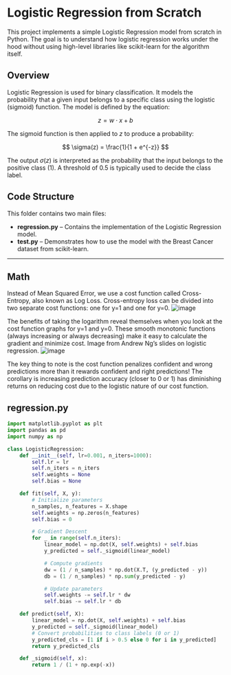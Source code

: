 # Logistic Regression from Scratch

This project implements a simple Logistic Regression model from scratch in Python. The goal is to understand how logistic regression works under the hood without using high-level libraries like scikit-learn for the algorithm itself.

## Overview

Logistic Regression is used for binary classification. It models the probability that a given input belongs to a specific class using the logistic (sigmoid) function. The model is defined by the equation:

$$
z = w \cdot x + b
$$

The sigmoid function is then applied to $z$ to produce a probability:

$$
\sigma(z) = \frac{1}{1 + e^{-z}}
$$

The output $\sigma(z)$ is interpreted as the probability that the input belongs to the positive class (1). A threshold of 0.5 is typically used to decide the class label.

## Code Structure

This folder contains two main files:

- **regression.py** – Contains the implementation of the Logistic Regression model.
- **test.py** – Demonstrates how to use the model with the Breast Cancer dataset from scikit-learn.

---

## Math

Instead of Mean Squared Error, we use a cost function called Cross-Entropy, also known as Log Loss. Cross-entropy loss can be divided into two separate cost functions: one for y=1 and one for y=0.
![image](https://github.com/user-attachments/assets/4ae60e1c-efbd-4a12-9731-5506762010c0)

The benefits of taking the logarithm reveal themselves when you look at the cost function graphs for y=1 and y=0. These smooth monotonic functions (always increasing or always decreasing) make it easy to calculate the gradient and minimize cost. Image from Andrew Ng’s slides on logistic regression.
![image](https://github.com/user-attachments/assets/5c11c5e6-208c-481e-ad2c-8d8c9497da02)

The key thing to note is the cost function penalizes confident and wrong predictions more than it rewards confident and right predictions! The corollary is increasing prediction accuracy (closer to 0 or 1) has diminishing returns on reducing cost due to the logistic nature of our cost function.



## regression.py

```python
import matplotlib.pyplot as plt
import pandas as pd
import numpy as np

class LogisticRegression:
    def __init__(self, lr=0.001, n_iters=1000):
        self.lr = lr
        self.n_iters = n_iters
        self.weights = None
        self.bias = None

    def fit(self, X, y):
        # Initialize parameters
        n_samples, n_features = X.shape
        self.weights = np.zeros(n_features)
        self.bias = 0

        # Gradient Descent
        for _ in range(self.n_iters):
            linear_model = np.dot(X, self.weights) + self.bias
            y_predicted = self._sigmoid(linear_model)

            # Compute gradients
            dw = (1 / n_samples) * np.dot(X.T, (y_predicted - y))
            db = (1 / n_samples) * np.sum(y_predicted - y)

            # Update parameters
            self.weights -= self.lr * dw
            self.bias -= self.lr * db

    def predict(self, X):
        linear_model = np.dot(X, self.weights) + self.bias
        y_predicted = self._sigmoid(linear_model)
        # Convert probabilities to class labels (0 or 1)
        y_predicted_cls = [1 if i > 0.5 else 0 for i in y_predicted]
        return y_predicted_cls

    def _sigmoid(self, x):
        return 1 / (1 + np.exp(-x))
```
